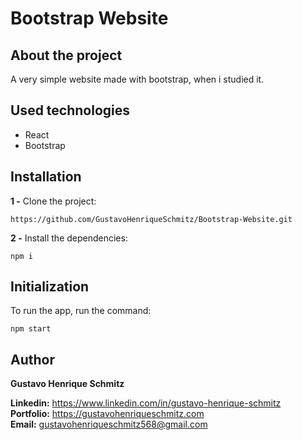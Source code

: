 # Bootstrap Website

## About the project
 A very simple website made with bootstrap, when i studied it.

## Used technologies
- React
- Bootstrap

## Installation

**1 -** Clone the project:

```
https://github.com/GustavoHenriqueSchmitz/Bootstrap-Website.git
```

**2 -** Install the dependencies:
```
npm i
```

## Initialization
To run the app, run the command:
```
npm start
```

## Author
**Gustavo Henrique Schmitz**

**Linkedin:** https://www.linkedin.com/in/gustavo-henrique-schmitz  
**Portfolio:** https://gustavohenriqueschmitz.com  
**Email:** gustavohenriqueschmitz568@gmail.com  

